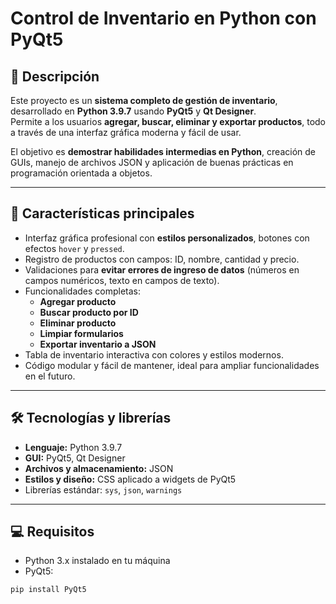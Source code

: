 # Control de Inventario en Python con PyQt5

## 🚀 Descripción
Este proyecto es un **sistema completo de gestión de inventario**, desarrollado en **Python 3.9.7** usando **PyQt5** y **Qt Designer**.  
Permite a los usuarios **agregar, buscar, eliminar y exportar productos**, todo a través de una interfaz gráfica moderna y fácil de usar.  

El objetivo es **demostrar habilidades intermedias en Python**, creación de GUIs, manejo de archivos JSON y aplicación de buenas prácticas en programación orientada a objetos.  

---

## 🎯 Características principales
- Interfaz gráfica profesional con **estilos personalizados**, botones con efectos `hover` y `pressed`.  
- Registro de productos con campos: ID, nombre, cantidad y precio.  
- Validaciones para **evitar errores de ingreso de datos** (números en campos numéricos, texto en campos de texto).  
- Funcionalidades completas:
  - **Agregar producto**  
  - **Buscar producto por ID**  
  - **Eliminar producto**  
  - **Limpiar formularios**  
  - **Exportar inventario a JSON**  
- Tabla de inventario interactiva con colores y estilos modernos.  
- Código modular y fácil de mantener, ideal para ampliar funcionalidades en el futuro.  

---

## 🛠 Tecnologías y librerías
- **Lenguaje:** Python 3.9.7  
- **GUI:** PyQt5, Qt Designer  
- **Archivos y almacenamiento:** JSON  
- **Estilos y diseño:** CSS aplicado a widgets de PyQt5  
- Librerías estándar: `sys`, `json`, `warnings`  

---

## 💻 Requisitos
- Python 3.x instalado en tu máquina  
- PyQt5:  
```bash
pip install PyQt5
